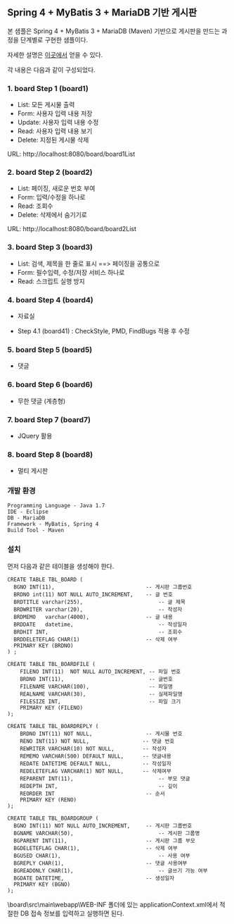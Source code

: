 ## Spring 4 + MyBatis 3 + MariaDB 기반 게시판 ##
본 샘플은  Spring 4 + MyBatis 3 + MariaDB (Maven) 기반으로  게시판을 만드는 과정을 단계별로 구현한 샘플이다.

자세한 설명은 [이곳에서](http://forest71.tistory.com/2) 얻을 수 있다. 

각 내용은 다음과 같이 구성되었다.

### 1. board Step 1 (board1) ###
- List: 모든 게시물 출력
- Form: 사용자 입력 내용 저장
- Update: 사용자 입력 내용 수정
- Read:   사용자 입력 내용 보기
- Delete: 지정된 게시물 삭제

URL: http://localhost:8080/board/board1List

### 2. board Step 2 (board2) ###
- List: 페이징, 새로운 번호 부여
- Form: 입력/수정을 하나로
- Read: 조회수 
- Delete: 삭제에서 숨기기로

URL: http://localhost:8080/board/board2List


### 3. board Step 3 (board3) ###
- List: 검색, 제목을 한 줄로 표시 ==> 페이징을 공통으로 
- Form: 필수입력, 수정/저장 서비스 하나로
- Read: 스크립트 실행 방지

### 4. board Step 4 (board4) ###
- 자료실

- Step 4.1 (board41)
: CheckStyle, PMD, FindBugs 적용 후 수정

### 5. board Step 5 (board5) ###
- 댓글

### 6. board Step 6 (board6) ###
- 무한 댓글 (계층형)

### 7. board Step 7 (board7) ###
- JQuery 활용


### 8. board Step 8 (board8) ###
- 멀티 게시판

### 개발 환경 ### 
    Programming Language - Java 1.7
    IDE - Eclipse
    DB - MariaDB 
    Framework - MyBatis, Spring 4
    Build Tool - Maven

### 설치 ###

먼저 다음과 같은 테이블을 생성해야 한다.
 
    CREATE TABLE TBL_BOARD (
      BGNO INT(11),								-- 게시판 그룹번호
      BRDNO int(11) NOT NULL AUTO_INCREMENT,	-- 글 번호
      BRDTITLE varchar(255),						-- 글 제목
      BRDWRITER varchar(20),						-- 작성자
      BRDMEMO   varchar(4000),					-- 글 내용
      BRDDATE	datetime,							-- 작성일자
      BRDHIT INT,									-- 조회수
      BRDDELETEFLAG CHAR(1)						-- 삭제 여부
      PRIMARY KEY (BRDNO)
    ) ;

	CREATE TABLE TBL_BOARDFILE (
	    FILENO INT(11)  NOT NULL AUTO_INCREMENT, -- 파일 번호
	    BRDNO INT(11),                           -- 글번호
	    FILENAME VARCHAR(100),                   -- 파일명
	    REALNAME VARCHAR(30),                    -- 실제파일명
	    FILESIZE INT,                            -- 파일 크기
	    PRIMARY KEY (FILENO)
	);
    
	CREATE TABLE TBL_BOARDREPLY (
	    BRDNO INT(11) NOT NULL,					-- 게시물 번호
	    RENO INT(11) NOT NULL,                 -- 댓글 번호
	    REWRITER VARCHAR(10) NOT NULL,         -- 작성자
	    REMEMO VARCHAR(500) DEFAULT NULL,      -- 댓글내용
	    REDATE DATETIME DEFAULT NULL,          -- 작성일자
	    REDELETEFLAG VARCHAR(1) NOT NULL,      -- 삭제여부
	    REPARENT INT(11),							-- 부모 댓글	
	    REDEPTH INT,								-- 깊이	
	    REORDER INT								-- 순서
	    PRIMARY KEY (RENO)
	);

	CREATE TABLE TBL_BOARDGROUP (
	  BGNO INT(11) NOT NULL AUTO_INCREMENT,		-- 게시판 그룹번호
	  BGNAME VARCHAR(50),							-- 게시판 그룹명
	  BGPARENT INT(11),							-- 게시판 그룹 부모
	  BGDELETEFLAG CHAR(1),						-- 삭제 여부
	  BGUSED CHAR(1),								-- 사용 여부
	  BGREPLY CHAR(1),							-- 댓글 사용여부
	  BGREADONLY CHAR(1),							-- 글쓰기 가능 여부
	  BGDATE DATETIME,							-- 생성일자
	  PRIMARY KEY (BGNO)
	);




\board\src\main\webapp\WEB-INF 폴더에 있는 applicationContext.xml에서 적절한 DB 접속 정보를 입력하고 실행하면 된다.


